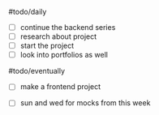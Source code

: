#todo/daily 
- [ ] continue the backend series
- [ ] research about project
- [ ] start the project 
- [ ] look into portfolios as well

#todo/eventually
- [ ] make a frontend project
- [ ] sun and wed for mocks from this week





